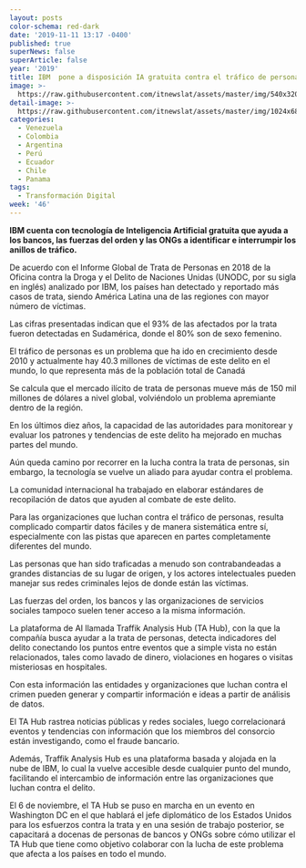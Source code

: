 ```yaml
---
layout: posts
color-schema: red-dark
date: '2019-11-11 13:17 -0400'
published: true
superNews: false
superArticle: false
year: '2019'
title: IBM  pone a disposición IA gratuita contra el tráfico de personas
image: >-
  https://raw.githubusercontent.com/itnewslat/assets/master/img/540x320/Inmigrantes-p.jpg
detail-image: >-
  https://raw.githubusercontent.com/itnewslat/assets/master/img/1024x680/Inmigrantes-g.jpg
categories:
  - Venezuela
  - Colombia
  - Argentina
  - Perú
  - Ecuador
  - Chile
  - Panama
tags:
  - Transformación Digital
week: '46'
---
```

**IBM cuenta con tecnología de Inteligencia Artificial gratuita que ayuda a los bancos, las fuerzas del orden y las ONGs a identificar e interrumpir los anillos de tráfico.**

De acuerdo con el Informe Global de Trata de Personas en 2018 de la Oficina contra la Droga y el Delito de Naciones Unidas (UNODC, por su sigla en inglés) analizado por IBM, los países han detectado y reportado más casos de trata, siendo América Latina una de las regiones con mayor número de víctimas.

Las cifras presentadas indican que el 93% de las afectados por la trata fueron detectadas en Sudamérica, donde el 80% son de sexo femenino.

El tráfico de personas es un problema que ha ido en crecimiento desde 2010 y actualmente hay 40.3 millones de víctimas de este delito en el mundo, lo que representa más de la población total de Canadá

Se calcula que el mercado ilícito de trata de personas mueve más de 150 mil millones de dólares a nivel global, volviéndolo un problema apremiante dentro de la región.

En los últimos diez años, la capacidad de las autoridades para monitorear y evaluar los patrones y tendencias de este delito ha mejorado en muchas partes del mundo.

Aún queda camino por recorrer en la lucha contra la trata de personas, sin embargo, la tecnología se vuelve un aliado para ayudar contra el problema.

La comunidad internacional ha trabajado en elaborar estándares de recopilación de datos que ayuden al combate de este delito.

Para las organizaciones que luchan contra el tráfico de personas, resulta complicado compartir datos fáciles y de manera sistemática entre sí, especialmente con las pistas que aparecen en partes completamente diferentes del mundo.

Las personas que han sido traficadas a menudo son contrabandeadas a grandes distancias de su lugar de origen, y los actores intelectuales pueden manejar sus redes criminales lejos de donde están las víctimas.

Las fuerzas del orden, los bancos y las organizaciones de servicios sociales tampoco suelen tener acceso a la misma información.

La plataforma de AI llamada Traffik Analysis Hub (TA Hub), con la que la compañía busca ayudar a la trata de personas, detecta indicadores del delito conectando los puntos entre eventos que a simple vista no están relacionados, tales como lavado de dinero, violaciones en hogares o visitas misteriosas en hospitales.

Con esta información las entidades y organizaciones que luchan contra el crimen pueden generar y compartir información e ideas a partir de análisis de datos.

El TA Hub rastrea noticias públicas y redes sociales, luego correlacionará eventos y tendencias con información que los miembros del consorcio están investigando, como el fraude bancario.

Además, Traffik Analysis Hub es una plataforma basada y alojada en la nube de IBM, lo cual la vuelve accesible desde cualquier punto del mundo, facilitando el intercambio de información entre las organizaciones que luchan contra el delito.

El 6 de noviembre, el TA Hub se puso en marcha en un evento en Washington DC en el que hablará el jefe diplomático de los Estados Unidos para los esfuerzos contra la trata y en una sesión de trabajo posterior, se capacitará a docenas de personas de bancos y ONGs sobre cómo utilizar el TA Hub que tiene como objetivo colaborar con la lucha de este problema que afecta a los países en todo el mundo.